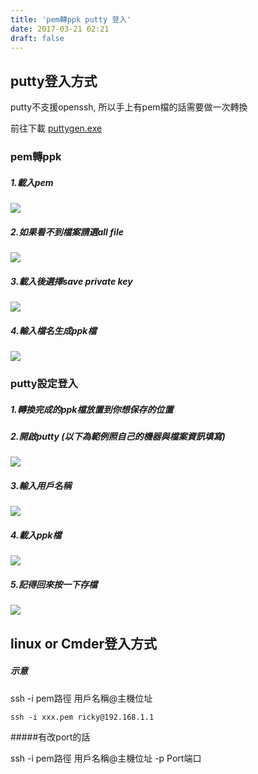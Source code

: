 ```yaml
---
title: 'pem轉ppk putty 登入'
date: 2017-03-21 02:21
draft: false
---
```

## putty登入方式
putty不支援openssh, 所以手上有pem檔的話需要做一次轉換

前往下載
[puttygen.exe](http://www.chiark.greenend.org.uk/~sgtatham/putty/latest.html) 

### pem轉ppk
##### 1.載入pem
<img src="http://imagehosting.rickyfun.net/2017/m03-a01.jpg">

##### 2.如果看不到檔案請選all file
<img src="http://imagehosting.rickyfun.net/2017/m03-a02.jpg">

##### 3.載入後選擇save private key
<img src="http://imagehosting.rickyfun.net/2017/m03-a03.jpg">

#####  4.輸入檔名生成ppk檔
<img src="http://imagehosting.rickyfun.net/2017/m03-a04.jpg">

### putty設定登入

##### 1.轉換完成的ppk檔放置到你想保存的位置

##### 2.開啟putty (以下為範例照自己的機器與檔案資訊填寫)
<img src="http://imagehosting.rickyfun.net/2017/m03-b01.jpg">

##### 3.輸入用戶名稱
<img src="http://imagehosting.rickyfun.net/2017/m03-b02.jpg">

##### 4.載入ppk檔
<img src="http://imagehosting.rickyfun.net/2017/m03-b03.jpg">

##### 5.記得回來按一下存檔
<img src="http://imagehosting.rickyfun.net/2017/m03-b04.jpg">


## linux or Cmder登入方式
##### 示意

ssh -i pem路徑 用戶名稱@主機位址

`ssh -i xxx.pem ricky@192.168.1.1`

#####有改port的話

ssh -i pem路徑 用戶名稱@主機位址 -p Port端口
